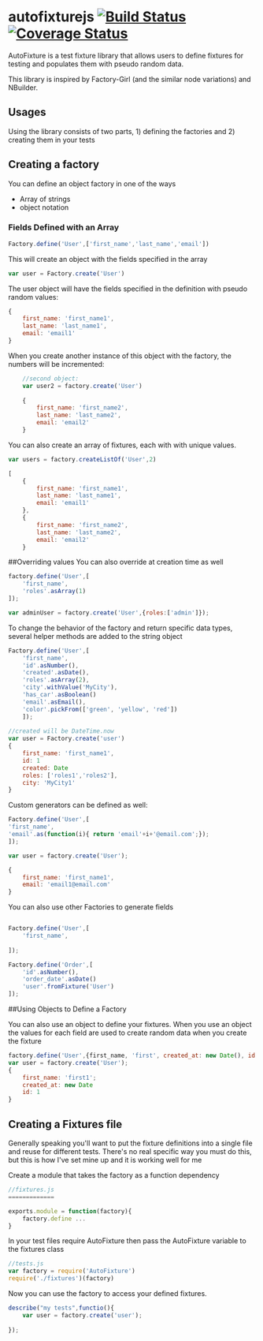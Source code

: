 autofixturejs [![Build Status](https://travis-ci.org/jcteague/autofixturejs.svg?branch=master)](https://travis-ci.org/jcteague/autofixturejs) [![Coverage Status](https://coveralls.io/repos/github/jcteague/autofixturejs/badge.svg?branch=master)](https://coveralls.io/github/jcteague/autofixturejs?branch=master)
=============

AutoFixture is a test fixture library that allows users to define fixtures for testing and populates them with pseudo random data.

This library is inspired by Factory-Girl (and the similar node variations) and NBuilder.

## Usages

Using the library consists of two parts, 1) defining the factories and 2) creating them in your tests

## Creating a factory

You can define an object factory in one of the ways

- Array of strings
- object notation

### Fields Defined with an Array
```js
Factory.define('User',['first_name','last_name','email'])
```
This will create an object with the fields specified in the array

```js
var user = Factory.create('User')

```
The user object will have the fields specified in the definition with pseudo random values:
```js
{
    first_name: 'first_name1',
    last_name: 'last_name1',
    email: 'email1'
}
```
When you create another instance of this object with the factory, the numbers will be incremented:
```js
    //second object:
    var user2 = factory.create('User')
    
    {
        first_name: 'first_name2',
        last_name: 'last_name2',
        email: 'email2'
    }
```
You can also create an array of fixtures, each with with unique values.
```js
var users = factory.createListOf('User',2)

[
    {
        first_name: 'first_name1',
        last_name: 'last_name1',
        email: 'email1'
    },
    {
        first_name: 'first_name2',
        last_name: 'last_name2',
        email: 'email2'
    }
```
##Overriding values 
You can also override at creation time as well
```js
factory.define('User',[
    'first_name',
    'roles'.asArray(1)
]);

var adminUser = factory.create('User',{roles:['admin']});
```

To change the behavior of the factory and return specific data types, several helper methods are added to the string object

```js
Factory.define('User',[
    'first_name',
    'id'.asNumber(),
    'created'.asDate(),
    'roles'.asArray(2),
    'city'.withValue('MyCity'),
    'has_car'.asBoolean()
    'email'.asEmail(),
    'color'.pickFrom(['green', 'yellow', 'red'])
    ]);
    
//created will be DateTime.now
var user = Factory.create('user')
{
    first_name: 'first_name1',
    id: 1
    created: Date
    roles: ['roles1','roles2'],
    city: 'MyCity1'
}
```
Custom generators can be defined as well:
```js
Factory.define('User',[
'first_name',
'email'.as(function(i){ return 'email'+i+'@email.com';});
]);

var user = factory.create('User');

{
    first_name: 'first_name1',
    email: 'email1@email.com'
}
```
You can also use other Factories to generate fields
```js

Factory.define('User',[
    'first_name',
    
]);

Factory.define('Order',[
    'id'.asNumber(),
    'order_date'.asDate()
    'user'.fromFixture('User')
]);
```
##Using Objects to Define a Factory

You can also use an object to define your fixtures.  When you use an object the values for each field are used to create random data when you create the fixture
```js
factory.define('User',{first_name, 'first', created_at: new Date(), id:1});
var user = factory.create('User');
{
    first_name: 'first1';
    created_at: new Date
    id: 1
}
```
## Creating a Fixtures file
Generally speaking you'll want to put the fixture definitions into a single file and reuse for different tests.  There's no real specific way you must do this, but this is how I've set mine up and it is working well for me

Create a module that takes the factory as a function dependency
```js
//fixtures.js
=============

exports.module = function(factory){
    factory.define ...
}
```
In your test files require AutoFixture then pass the AutoFixture variable to the fixtures class
```js
//tests.js
var factory = require('AutoFixture')
require('./fixtures')(factory)
```
Now you can use the factory to access your defined fixtures.
```js
describe("my tests",functio(){
    var user = factory.create('user');
    
});
```

